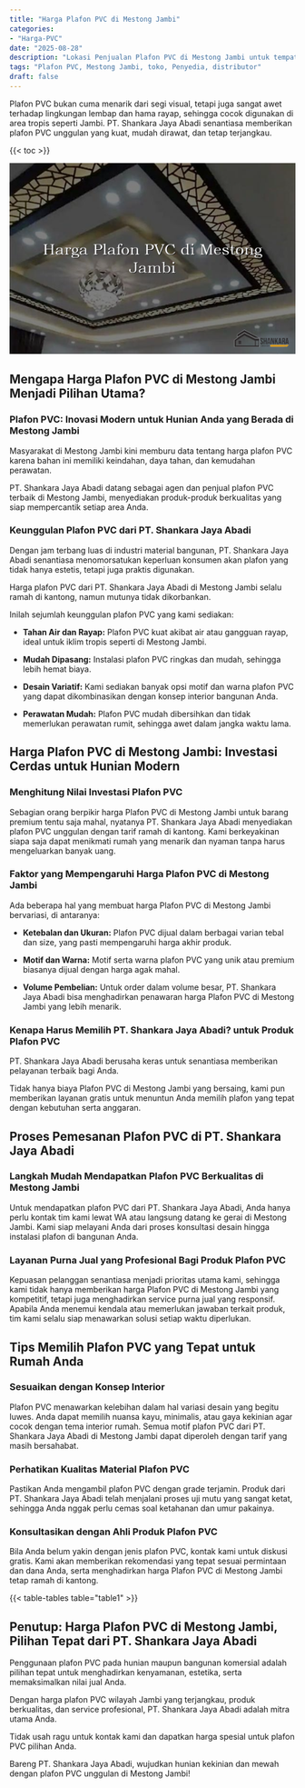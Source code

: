 ```yaml
---
title: "Harga Plafon PVC di Mestong Jambi"
categories: 
- "Harga-PVC"
date: "2025-08-28"
description: "Lokasi Penjualan Plafon PVC di Mestong Jambi untuk tempat tinggal, office, serta gerai. Produk terbaik, beragam motif, pilihan warna modern, beserta jasa instalasi ditangani oleh teknisi berpengalaman dan garansi resmi!|Jasa penyediaan Plafon PVC di Mestong Jambi bagi keperluan rumah, perkantoran, maupun gerai, dengan produk berkualitas dan penempatan oleh teknisi ahli serta garansi resmi.|Solusi Plafon PVC di Mestong Jambi yang terbukti untuk hunian, kantor, serta toko, dengan panel berkualitas dan penempatan ditangani oleh tim ahli dan kepastian resmi.|Penjualan Plafon PVC di Mestong Jambi untuk rumah, kantor, dan ritel, beserta produk unggulan dan pemasangan dikerjakan oleh tenaga ahli berpengalaman, disertai dengan kepastian resmi.}"
tags: "Plafon PVC, Mestong Jambi, toko, Penyedia, distributor"
draft: false
---
```


Plafon PVC bukan cuma menarik dari segi visual, tetapi juga sangat awet terhadap lingkungan lembap dan hama rayap, sehingga cocok digunakan di area tropis seperti Jambi. PT. Shankara Jaya Abadi senantiasa memberikan plafon PVC unggulan yang kuat, mudah dirawat, dan tetap terjangkau.

{{< toc >}}

![Harga Plafon PVC di Mestong Jambi](/images/Harga-PVC/Harga-Plafon-PVC-di-Mestong-Jambi.png)


## Mengapa Harga Plafon PVC di Mestong Jambi Menjadi Pilihan Utama?

### Plafon PVC: Inovasi Modern untuk Hunian Anda yang Berada di Mestong Jambi

Masyarakat di Mestong Jambi kini memburu data tentang harga plafon PVC karena bahan ini memiliki keindahan, daya tahan, dan kemudahan perawatan.

PT. Shankara Jaya Abadi datang sebagai agen dan penjual plafon PVC terbaik di Mestong Jambi, menyediakan produk-produk berkualitas yang siap mempercantik setiap area Anda.

### Keunggulan Plafon PVC dari PT. Shankara Jaya Abadi

Dengan jam terbang luas di industri material bangunan, PT. Shankara Jaya Abadi senantiasa menomorsatukan keperluan konsumen akan plafon yang tidak hanya estetis, tetapi juga praktis digunakan.

Harga plafon PVC dari PT. Shankara Jaya Abadi di Mestong Jambi selalu ramah di kantong, namun mutunya tidak dikorbankan.

Inilah sejumlah keunggulan plafon PVC yang kami sediakan:

- **Tahan Air dan Rayap:** Plafon PVC kuat akibat air atau gangguan rayap, ideal untuk iklim tropis seperti di Mestong Jambi.

- **Mudah Dipasang:** Instalasi plafon PVC ringkas dan mudah, sehingga lebih hemat biaya.

- **Desain Variatif:** Kami sediakan banyak opsi motif dan warna plafon PVC yang dapat dikombinasikan dengan konsep interior bangunan Anda.

- **Perawatan Mudah:** Plafon PVC mudah dibersihkan dan tidak memerlukan perawatan rumit, sehingga awet dalam jangka waktu lama.

## Harga Plafon PVC di Mestong Jambi: Investasi Cerdas untuk Hunian Modern

### Menghitung Nilai Investasi Plafon PVC

Sebagian orang berpikir harga Plafon PVC di Mestong Jambi untuk barang premium tentu saja mahal, nyatanya PT. Shankara Jaya Abadi menyediakan plafon PVC unggulan dengan tarif ramah di kantong. Kami berkeyakinan siapa saja dapat menikmati rumah yang menarik dan nyaman tanpa harus mengeluarkan banyak uang.

### Faktor yang Mempengaruhi Harga Plafon PVC di Mestong Jambi

Ada beberapa hal yang membuat harga Plafon PVC di Mestong Jambi bervariasi, di antaranya:

- **Ketebalan dan Ukuran:** Plafon PVC dijual dalam berbagai varian tebal dan size, yang pasti mempengaruhi harga akhir produk.

- **Motif dan Warna:** Motif serta warna plafon PVC yang unik atau premium biasanya dijual dengan harga agak mahal.

- **Volume Pembelian:** Untuk order dalam volume besar, PT. Shankara Jaya Abadi bisa menghadirkan penawaran harga Plafon PVC di Mestong Jambi yang lebih menarik.

### Kenapa Harus Memilih PT. Shankara Jaya Abadi? untuk Produk Plafon PVC

PT. Shankara Jaya Abadi berusaha keras untuk senantiasa memberikan pelayanan terbaik bagi Anda.

Tidak hanya biaya Plafon PVC di Mestong Jambi yang bersaing, kami pun memberikan layanan gratis untuk menuntun Anda memilih plafon yang tepat dengan kebutuhan serta anggaran.

## Proses Pemesanan Plafon PVC di PT. Shankara Jaya Abadi

### Langkah Mudah Mendapatkan Plafon PVC Berkualitas di Mestong Jambi

Untuk mendapatkan plafon PVC dari PT. Shankara Jaya Abadi, Anda hanya perlu kontak tim kami lewat WA atau langsung datang ke gerai di Mestong Jambi. Kami siap melayani Anda dari proses konsultasi desain hingga instalasi plafon di bangunan Anda.

### Layanan Purna Jual yang Profesional Bagi Produk Plafon PVC

Kepuasan pelanggan senantiasa menjadi prioritas utama kami, sehingga kami tidak hanya memberikan harga Plafon PVC di Mestong Jambi yang kompetitif, tetapi juga menghadirkan service purna jual yang responsif. Apabila Anda menemui kendala atau memerlukan jawaban terkait produk, tim kami selalu siap menawarkan solusi setiap waktu diperlukan.

## Tips Memilih Plafon PVC yang Tepat untuk Rumah Anda

### Sesuaikan dengan Konsep Interior

Plafon PVC menawarkan kelebihan dalam hal variasi desain yang begitu luwes. Anda dapat memilih nuansa kayu, minimalis, atau gaya kekinian agar cocok dengan tema interior rumah. Semua motif plafon PVC dari PT. Shankara Jaya Abadi di Mestong Jambi dapat diperoleh dengan tarif yang masih bersahabat.

### Perhatikan Kualitas Material Plafon PVC

Pastikan Anda mengambil plafon PVC dengan grade terjamin. Produk dari PT. Shankara Jaya Abadi telah menjalani proses uji mutu yang sangat ketat, sehingga Anda nggak perlu cemas soal ketahanan dan umur pakainya.

### Konsultasikan dengan Ahli Produk Plafon PVC

Bila Anda belum yakin dengan jenis plafon PVC, kontak kami untuk diskusi gratis. Kami akan memberikan rekomendasi yang tepat sesuai permintaan dan dana Anda, serta menghadirkan harga Plafon PVC di Mestong Jambi tetap ramah di kantong.

{{< table-tables table="table1" >}}

## Penutup: Harga Plafon PVC di Mestong Jambi, Pilihan Tepat dari PT. Shankara Jaya Abadi

Penggunaan plafon PVC pada hunian maupun bangunan komersial adalah pilihan tepat untuk menghadirkan kenyamanan, estetika, serta memaksimalkan nilai jual Anda.

Dengan harga plafon PVC wilayah Jambi yang terjangkau, produk berkualitas, dan service profesional, PT. Shankara Jaya Abadi adalah mitra utama Anda.

Tidak usah ragu untuk kontak kami dan dapatkan harga spesial untuk plafon PVC pilihan Anda.

Bareng PT. Shankara Jaya Abadi, wujudkan hunian kekinian dan mewah dengan plafon PVC unggulan di Mestong Jambi!